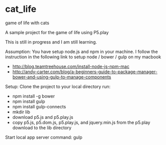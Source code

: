 # cat_life
game of life with cats

A sample project for the game of life using P5.play

This is still in progress and I am still learning.

Assumption:
You have setup node.js and npm in your machine. I follow the instruction in the following link to setup node / bower / gulp on my macbook
* http://blog.teamtreehouse.com/install-node-js-npm-mac
* http://andy-carter.com/blog/a-beginners-guide-to-package-manager-bower-and-using-gulp-to-manage-components

Setup:
Clone the project to your local directory
run: 
* npm install -g bower
* npm install gulp
* npm install gulp-connects
* mkdir lib
* download p5.js and p5.play.js
* copy p5.js, p5.dom.js, p5.play.js, and jquery.min.js from the p5.play download to the lib directory

Start local app server command: gulp
